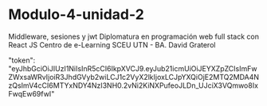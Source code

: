 # Modulo-4-unidad-2
Middleware, sesiones y jwt
Diplomatura en programación web full
stack con React JS
Centro de e-Learning SCEU UTN - BA.
David Graterol

"token": "eyJhbGciOiJIUzI1NiIsInR5cCI6IkpXVCJ9.eyJub21icmUiOiJEYXZpZCIsImFwZWxsaWRvIjoiR3JhdGVyb2wiLCJ1c2VyX2lkIjoxLCJpYXQiOjE2MTQ2MDA4NzQsImV4cCI6MTYxNDY4NzI3NH0.2vNi2KiNXPufeoJLDn_UJciX3VQmwo8IxFwqEw69fwI"
